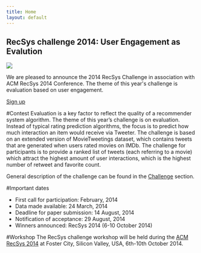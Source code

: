 ```yaml
---
title: Home
layout: default
---
```



<div class="well jumbotron">
    <h2>RecSys challenge 2014: User Engagement as Evalution</h2>
        <p><img src="http://recsys.acm.org/wp-content/uploads/2013/10/Silicon-Valley-1000x180.png" /></p>
        <p class="lead">We are pleased to announce the 2014 RecSys Challenge in association with ACM RecSys 2014 Conference. The theme of this year's challenge is evaluation based on user engagement. </p>
        <p><a class="btn btn-lg btn-success" href="#" role="button">Sign up</a></p>
</div>

#Contest
Evaluation is a key factor to reflect the quality of a recommender system algorithm. The theme of this year’s challenge is on evaluation. Instead of typical rating prediction algorithms, the focus is to predict how much interaction an item would receive via Tweeter. 
The challenge is based on an extended version of MovieTweetings dataset, which contains tweets that are generated when users rated movies on IMDb. The challenge for participants is to provide a ranked list of tweets (each referring to a movie) which attract the highest amount of user interactions, which is the highest number of retweet and favorite count.

General description of the challenge can be found in the [Challenge](/challenge/) section.

#Important dates
<ul>
    <li>First call for participation: February, 2014</li>
    <li>Data made available: 24 March, 2014</li>
    <li>Deadline for paper submission: 14 August, 2014</li>
    <li>Notification of acceptance: 29 August, 2014</li>
    <li>Winners announced: RecSys 2014 (6-10 October 2014)</li>
</ul>

#Workshop
The RecSys challenge workshop will be held during the <a href="http://recsys.acm.org/recsys14/">ACM RecSys 2014</a> at Foster City, Silicon Valley, USA, 6th-10th October 2014.
